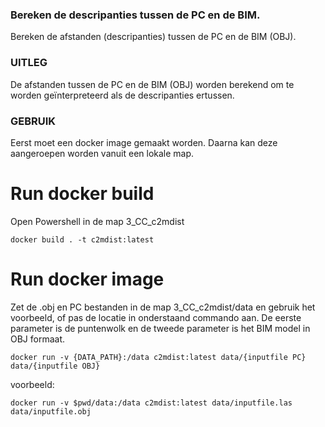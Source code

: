 ### Bereken de descripanties tussen de PC en de BIM.
Bereken de afstanden (descripanties) tussen de PC en de BIM (OBJ).

### UITLEG
De afstanden tussen de PC en de BIM (OBJ) worden berekend om te worden geïnterpreteerd als de descripanties ertussen.

### GEBRUIK
Eerst moet een docker image gemaakt worden. Daarna kan deze aangeroepen worden vanuit een lokale map.

# Run docker build
Open Powershell in de map 3_CC_c2mdist

`docker build . -t c2mdist:latest`

# Run docker image
Zet de .obj en PC bestanden in de map 3_CC_c2mdist/data en gebruik het voorbeeld, of pas de locatie in onderstaand commando aan.
De eerste parameter is de puntenwolk en de tweede parameter is het BIM model in OBJ formaat.

`docker run -v {DATA_PATH}:/data c2mdist:latest data/{inputfile PC} data/{inputfile OBJ}`

voorbeeld:

`docker run -v $pwd/data:/data c2mdist:latest data/inputfile.las data/inputfile.obj`
